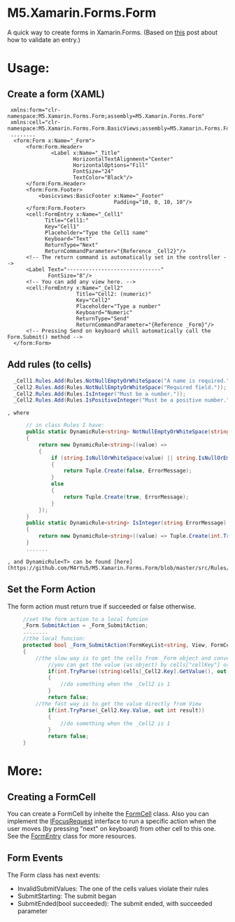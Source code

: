 # M5.Xamarin.Forms.Form
A quick way to create forms in Xamarin.Forms. (Based on [this](https://devblogs.microsoft.com/xamarin/validation-xamarin-forms-enterprise-apps/) post about how to validate an entry.)
# Usage:
## Create a form (XAML)
  ```xaml
   xmlns:form="clr-namespace:M5.Xamarin.Forms.Form;assembly=M5.Xamarin.Forms.Form"
   xmlns:cell="clr-namespace:M5.Xamarin.Forms.Form.BasicViews;assembly=M5.Xamarin.Forms.Form"
   ........
    <form:Form x:Name="_Form">
        <form:Form.Header>
                <Label x:Name="_Title"
                       HorizontalTextAlignment="Center"
                       HorizontalOptions="Fill"
                       FontSize="24"
                       TextColor="Black"/>
        </form:Form.Header>
        <form:Form.Footer>
            <basicviews:BasicFooter x:Name="_Footer"
                                    Padding="10, 0, 10, 10"/>
        </form:Form.Footer>
        <cell:FormEntry x:Name="_Cell1"
              Title="Cell1:"
              Key="Cell1"
              Placeholder="Type the Cell1 name"
              Keyboard="Text"
              ReturnType="Next"
              ReturnCommandParameter="{Reference _Cell2}"/>
        <!-- The return command is automatically set in the controller -->
        <Label Text="------------------------------"
               FontSize="8"/>
        <!-- You can add any view here. -->
        <cell:FormEntry x:Name="_Cell2"
                        Title="Cell2: (numeric)"
                        Key="Cell2"
                        Placeholder="Type a number"
                        Keyboard="Numeric"
                        ReturnType="Send"
                        ReturnCommandParameter="{Reference _Form}"/>
        <!-- Pressing Send on keyboard whill automatically call the Form.Submit() method -->
    </form:Form>
  ```
## Add rules (to cells)
  ```csharp
    _Cell1.Rules.Add(Rules.NotNullEmptyOrWhiteSpace("A name is required."));
    _Cell2.Rules.Add(Rules.NotNullEmptyOrWhiteSpace("Required field."));
    _Cell2.Rules.Add(Rules.IsInteger("Must be a number."));
    _Cell2.Rules.Add(Rules.IsPositiveInteger("Must be a positive number."));
  ```
    , where
  ```csharp
        // in class Rules I have:
        public static DynamicRule<string> NotNullEmptyOrWhiteSpace(string ErrorMessage)
        {
            return new DynamicRule<string>((value) =>
            {
                if (string.IsNullOrWhiteSpace(value) || string.IsNullOrEmpty(value))
                {
                    return Tuple.Create(false, ErrorMessage);
                }
                else
                {
                    return Tuple.Create(true, ErrorMessage);
                }
            });
        }
        public static DynamicRule<string> IsInteger(string ErrorMessage)
        {
            return new DynamicRule<string>((value) => Tuple.Create(int.TryParse(value, out int val), ErrorMessage));
        }
        .......
  ```
    , and DynamicRule<T> can be found [here](https://github.com/M4rYu5/M5.Xamarin.Forms.Form/blob/master/src/Rules/DynamicRule.cs).
## Set the Form Action
  The form action must return true if succeeded or false otherwise.
  ```csharp
       //set the form action to a local funcion
       _Form.SubmitAction = _Form_SubmitAction;
       ........
       //the local funcion:
       protected bool _Form_SubmitAction(FormKeyList<string, View, FormCell> cells)
       {
           //the slow way is to get the cells from _Form object and convert the object value to the actual type:
               //you can get the value (as object) by cells["cellKey"] or _Form["cellKey"]
               if(int.TryParse((string)cells[_Cell2.Key].GetValue(), out int result))
               {
                   //do something when the _Cell2 is 1
               }
               return false;
           //the fast way is to get the value directly from View
               if(int.TryParse(_Cell2.Key.Value, out int result))
               {
                   //do something when the _Cell2 is 1
               }
               return false;
       }
  ```
# More:
## Creating a FormCell
  You can create a FormCell by inheite the [FormCell<T>](https://github.com/M4rYu5/M5.Xamarin.Forms.Form/blob/master/src/FormCell.cs) class. Also you can implement the [IFocusRequest](https://github.com/M4rYu5/M5.Xamarin.Forms.Form/blob/master/src/IFocusRequest.cs) interface to run a specific action when the user moves (by pressing "next" on keyboard) from other cell to this one. See the [FormEntry](https://github.com/M4rYu5/M5.Xamarin.Forms.Form/blob/master/src/BasicViews/FormEntry.cs) class for more resources.
## Form Events
  The Form class has next events:
  * InvalidSubmitValues: The one of the cells values violate their rules
  * SubmitStarting: The submit began
  * SubmitEnded(bool succeeded): The submit ended, with succeeded parameter





